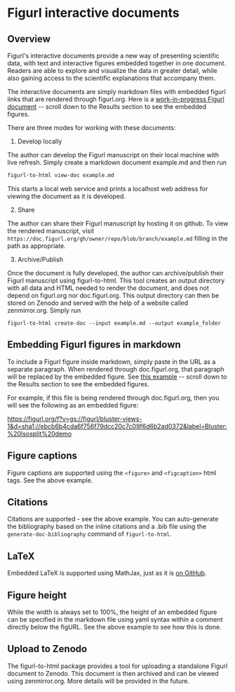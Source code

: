 # Figurl interactive documents

## Overview

Figurl's interactive documents provide a new way of presenting scientific data, with text and interactive figures embedded together in one document. Readers are able to explore and visualize the data in greater detail, while also gaining access to the scientific explanations that accompany them.

The interactive documents are simply markdown files with embedded figurl links that are rendered through figurl.org. Here is a [work-in-progress Figurl document](https://doc.figurl.org/gh/dcmnts/isosplit-paper/blob/main/isosplit.md) -- scroll down to the Results section to see the embedded figures.

There are three modes for working with these documents:

1. Develop locally

The author can develop the Figurl manuscript on their local machine with live refresh. Simply create a markdown document example.md and then run

```bash
figurl-to-html view-doc example.md
```

This starts a local web service and prints a localhost web address for viewing the document as it is developed.

2. Share

The author can share their Figurl manuscript by hosting it on github. To view the rendered manuscript, visit `https://doc.figurl.org/gh/owner/repo/blob/branch/example.md` filling in the path as appropriate.

3. Archive/Publish

Once the document is fully developed, the author can archive/publish their Figurl manuscript using figurl-to-html. This tool creates an output directory with all data and HTML needed to render the document, and does not depend on figurl.org nor doc.figurl.org. This output directory can then be stored on Zenodo and served with the help of a website called zenmirror.org. Simply run

```
figurl-to-html create-doc --input example.md --output example_folder
```

## Embedding Figurl figures in markdown

To include a Figurl figure inside markdown, simply paste in the URL as a separate paragraph. When rendered through doc.figurl.org, that paragraph will be replaced by the embedded figure. See [this example](https://github.com/dcmnts/isosplit-paper/blob/main/isosplit.md) -- scroll down to the Results section to see the embedded figures.

For example, if this file is being rendered through doc.figurl.org, then you will see the following as an embedded figure:

https://figurl.org/f?v=gs://figurl/bluster-views-1&d=sha1://ebcb6b4cda6f756f79dcc20c7c09f6d6b2ad0372&label=Bluster:%20Isosplit%20demo

## Figure captions

Figure captions are supported using the `<figure>` and `<figcaption>` html tags. See the above example.

## Citations

Citations are supported - see the above example. You can auto-generate the bibliography based on the inline citations and a .bib file using the `generate-doc-bibliography` command of `figurl-to-html`.

## LaTeX

Embedded LaTeX is supported using MathJax, just as it is [on GitHub](https://docs.github.com/en/get-started/writing-on-github/working-with-advanced-formatting/writing-mathematical-expressions).

## Figure height

While the width is always set to 100%, the height of an embedded figure can be specified in the markdown file using yaml syntax within a comment directly below the figURL. See the above example to see how this is done.

## Upload to Zenodo

The figurl-to-html package provides a tool for uploading a standalone Figurl document to Zenodo. This document is then archived and can be viewed using zenmirror.org. More details will be provided in the future.
